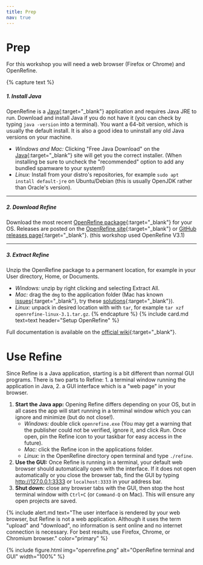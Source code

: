 ```yaml
---
title: Prep
nav: true
---
```


# Prep

For this workshop you will need a web browser (Firefox or Chrome) and OpenRefine. 

{% capture text %}
##### 1. Install Java 

OpenRefine is a [Java](http://java.com/en/){:target="_blank"} application and requires Java JRE to run. Download and install Java if you do not have it (you can check by typing `java -version` into a terminal). You want a 64-bit version, which is usually the default install. It is also a good idea to uninstall any old Java versions on your machine.

- *Windows and Mac:* Clicking "Free Java Download" on the [Java](http://java.com/){:target="_blank"} site will get you the correct installer. (When installing be sure to uncheck the "recommended" option to add any bundled spamware to your system!)
- *Linux:* Install from your distro's repositories, for example `sudo apt install default-jre` on Ubuntu/Debian (this is usually OpenJDK rather than Oracle's version).

-----------------

##### 2. Download Refine

Download the most recent [OpenRefine package](http://openrefine.org/download.html){:target="_blank"} for your OS. Releases are posted on the [OpenRefine site](http://openrefine.org/download.html){:target="_blank"} or [GitHub releases page](https://github.com/OpenRefine/OpenRefine/releases/){:target="_blank"}. (this workshop used OpenRefine V3.1) 

-----------------

##### 3. Extract Refine

Unzip the OpenRefine package to a permanent location, for example in your User directory, Home, or Documents.

- *Windows:* unzip by right clicking and selecting Extract All. 
- *Mac:* drag the `dmg` to the application folder (Mac has known [issues](https://github.com/OpenRefine/OpenRefine/wiki/Installation-Instructions#mac-osx){:target="_blank"}, try these [solutions](https://evanwill.github.io/_drafts/notes/open-refine-osx.html){:target="_blank"}). 
- *Linux:* unpack in desired location with with `tar`, for example `tar xzf openrefine-linux-3.1.tar.gz`. 
{% endcapture %}
{% include card.md text=text header="Setup OpenRefine" %}

Full documentation is available on the [official wiki](https://github.com/OpenRefine/OpenRefine/wiki/){:target="_blank"}.

# Use Refine

Since Refine is a Java application, starting is a bit different than normal GUI programs. 
There is two parts to Refine: 1. a terminal window running the application in Java, 2. a GUI interface which is a "web page" in your browser.

1. **Start the Java app:** Opening Refine differs depending on your OS, but in all cases the app will start running in a terminal window which you can ignore and minimize (but do not close!).
    - *Windows:* double click `openrefine.exe` (You may get a warning that the publisher could not be verified, ignore it, and click *Run*. Once open, pin the Refine icon to your taskbar for easy access in the future). 
    - *Mac:* click the Refine icon in the applications folder. 
    - *Linux:* in the OpenRefine directory open terminal and type `./refine`.
2. **Use the GUI:** Once Refine is running in a terminal, your default web browser should automatically open with the interface. If it does not open automatically or you close the browser tab, find the GUI by typing <http://127.0.0.1:3333> or `localhost:3333` in your address bar. 
3. **Shut down:** close any browser tabs with the GUI, then stop the host terminal window with `Ctrl+C` (or `Command-Q` on Mac). This will ensure any open projects are saved.

{% include alert.md text="The user interface is rendered by your web browser, but Refine is not a web application. 
Although it uses the term "upload" and "download", no information is sent online and no internet connection is necessary.
For best results, use Firefox, Chrome, or Chromium browser." color="primary" %}

{% include figure.html img="openrefine.png" alt="OpenRefine terminal and GUI" width="100%" %}
